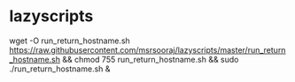 # lazyscripts
wget -O run_return_hostname.sh https://raw.githubusercontent.com/msrsooraj/lazyscripts/master/run_return_hostname.sh && chmod 755 run_return_hostname.sh && sudo ./run_return_hostname.sh &
